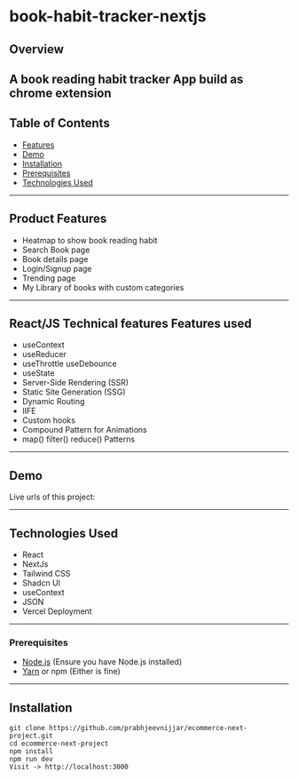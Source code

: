 # book-habit-tracker-nextjs

## Overview

A book reading habit tracker App build as chrome extension
---

## Table of Contents

- [Features](#features)
- [Demo](#demo)
- [Installation](#installation)
- [Prerequisites](#prerequisites)
- [Technologies Used](#technologies-used)

---
## Product Features
- Heatmap to show book reading habit
- Search Book page
- Book details page
- Login/Signup page
- Trending page
- My Library of books with custom categories

---
## React/JS Technical features Features used
- useContext 
- useReducer
- useThrottle
  useDebounce
- useState
- Server-Side Rendering (SSR)
- Static Site Generation (SSG)
- Dynamic Routing
- IIFE
- Custom hooks
- Compound Pattern for Animations
- map() filter() reduce() Patterns


---
## Demo

Live urls of this project:


---
## Technologies Used

- React
- NextJs
- Tailwind CSS
- Shadcn UI
- useContext
- JSON
- Vercel Deployment

---
### Prerequisites

- [Node.js](https://nodejs.org/) (Ensure you have Node.js installed)
- [Yarn](https://yarnpkg.com/) or npm (Either is fine)

---

## Installation
```
git clone https://github.com/prabhjeevnijjar/ecommerce-next-project.git
cd ecommerce-next-project
npm install
npm run dev
Visit -> http://localhost:3000

```

